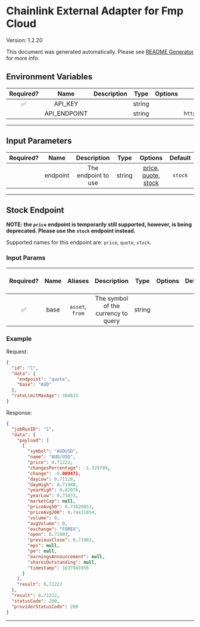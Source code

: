 # Chainlink External Adapter for Fmp Cloud

Version: 1.2.20

This document was generated automatically. Please see [README Generator](../../scripts#readme-generator) for more info.

## Environment Variables

| Required? |     Name     | Description |  Type  | Options |        Default        |
| :-------: | :----------: | :---------: | :----: | :-----: | :-------------------: |
|    ✅     |   API_KEY    |             | string |         |                       |
|           | API_ENDPOINT |             | string |         | `https://fmpcloud.io` |

---

## Input Parameters

| Required? |   Name   |     Description     |  Type  |                                   Options                                    | Default |
| :-------: | :------: | :-----------------: | :----: | :--------------------------------------------------------------------------: | :-----: |
|           | endpoint | The endpoint to use | string | [price](#stock-endpoint), [quote](#stock-endpoint), [stock](#stock-endpoint) | `stock` |

---

## Stock Endpoint

**NOTE: the `price` endpoint is temporarily still supported, however, is being deprecated. Please use the `stock` endpoint instead.**

Supported names for this endpoint are: `price`, `quote`, `stock`.

### Input Params

| Required? | Name |     Aliases     |             Description             |  Type  | Options | Default | Depends On | Not Valid With |
| :-------: | :--: | :-------------: | :---------------------------------: | :----: | :-----: | :-----: | :--------: | :------------: |
|    ✅     | base | `asset`, `from` | The symbol of the currency to query | string |         |         |            |                |

### Example

Request:

```json
{
  "id": "1",
  "data": {
    "endpoint": "quote",
    "base": "AUD"
  },
  "rateLimitMaxAge": 384615
}
```

Response:

```json
{
  "jobRunID": "1",
  "data": {
    "payload": [
      {
        "symbol": "AUDUSD",
        "name": "AUD/USD",
        "price": 0.71222,
        "changesPercentage": -1.329799,
        "change": -0.009471,
        "dayLow": 0.71128,
        "dayHigh": 0.71988,
        "yearHigh": 0.82076,
        "yearLow": 0.71073,
        "marketCap": null,
        "priceAvg50": 0.73820853,
        "priceAvg200": 0.74431854,
        "volume": 0,
        "avgVolume": 0,
        "exchange": "FOREX",
        "open": 0.71903,
        "previousClose": 0.71903,
        "eps": null,
        "pe": null,
        "earningsAnnouncement": null,
        "sharesOutstanding": null,
        "timestamp": 1637945956
      }
    ],
    "result": 0.71222
  },
  "result": 0.71222,
  "statusCode": 200,
  "providerStatusCode": 200
}
```

---
